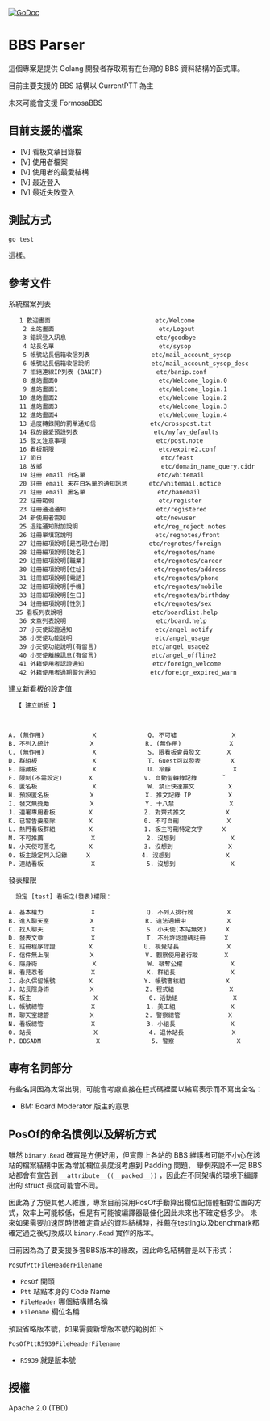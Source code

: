 [![GoDoc](https://godoc.org/github.com/PichuChen/go-bbs?status.svg)](https://godoc.org/github.com/PichuChen/go-bbs)

# BBS Parser


這個專案是提供 Golang 開發者存取現有在台灣的 BBS 資料結構的函式庫。

目前主要支援的 BBS 結構以 CurrentPTT 為主

未來可能會支援 FormosaBBS


## 目前支援的檔案

- [V] 看板文章目錄檔
- [V] 使用者檔案
- [V] 使用者的最愛結構
- [V] 最近登入
- [V] 最近失敗登入
 
## 測試方式

```
go test
```

這樣。


## 參考文件

系統檔案列表
```
   1 歡迎畫面                             etc/Welcome
    2 出站畫面                             etc/Logout
    3 錯誤登入訊息                         etc/goodbye
    4 站長名單                             etc/sysop
    5 帳號站長信箱收信列表                 etc/mail_account_sysop
    6 帳號站長信箱收信說明                 etc/mail_account_sysop_desc
    7 拒絕連線IP列表 (BANIP)               etc/banip.conf
    8 進站畫面0                            etc/Welcome_login.0
    9 進站畫面1                            etc/Welcome_login.1
   10 進站畫面2                            etc/Welcome_login.2
   11 進站畫面3                            etc/Welcome_login.3
   12 進站畫面4                            etc/Welcome_login.4
   13 過度轉錄開的罰單通知信               etc/crosspost.txt
   14 我的最愛預設列表                     etc/myfav_defaults
   15 發文注意事項                         etc/post.note
   16 看板期限                             etc/expire2.conf
   17 節日                                 etc/feast
   18 故鄉                                 etc/domain_name_query.cidr
   19 註冊 email 白名單                    etc/whitemail
   20 註冊 email 未在白名單的通知訊息      etc/whitemail.notice
   21 註冊 email 黑名單                    etc/banemail
   22 註冊範例                             etc/register
   23 註冊通過通知                         etc/registered
   24 新使用者需知                         etc/newuser
   25 退註通知附加說明                     etc/reg_reject.notes
   26 註冊單填寫說明                       etc/regnotes/front
   27 註冊細項說明[是否現住台灣]           etc/regnotes/foreign
   28 註冊細項說明[姓名]                   etc/regnotes/name
   29 註冊細項說明[職業]                   etc/regnotes/career
   30 註冊細項說明[住址]                   etc/regnotes/address
   31 註冊細項說明[電話]                   etc/regnotes/phone
   32 註冊細項說明[手機]                   etc/regnotes/mobile
   33 註冊細項說明[生日]                   etc/regnotes/birthday
   34 註冊細項說明[性別]                   etc/regnotes/sex
  35 看板列表說明                         etc/boardlist.help
   36 文章列表說明                         etc/board.help
   37 小天使認證通知                       etc/angel_notify
   38 小天使功能說明                       etc/angel_usage
   39 小天使功能說明(有留言)               etc/angel_usage2
   40 小天使離線訊息(有留言)               etc/angel_offline2
   41 外籍使用者認證通知                   etc/foreign_welcome
   42 外籍使用者過期警告通知               etc/foreign_expired_warn
  ```
  
  建立新看板的設定值
```
  【 建立新板 】



A. (無作用)             Ｘ              Q. 不可噓               Ｘ
B. 不列入統計           Ｘ              R. (無作用)             Ｘ
C. (無作用)             Ｘ              S. 限看板會員發文       Ｘ
D. 群組板               Ｘ              T. Guest可以發表        Ｘ
E. 隱藏板               Ｘ              U. 冷靜                 Ｘ
F. 限制(不需設定)       Ｘ              V. 自動留轉錄記錄       ˇ
G. 匿名板               Ｘ              W. 禁止快速推文         Ｘ
H. 預設匿名板           Ｘ              X. 推文記錄 IP          Ｘ
I. 發文無獎勵           Ｘ              Y. 十八禁               Ｘ
J. 連署專用看板         Ｘ              Z. 對齊式推文           Ｘ
K. 已警告要廢除         Ｘ              0. 不可自刪             Ｘ
L. 熱門看板群組         Ｘ              1. 板主可刪特定文字     Ｘ
M. 不可推薦             Ｘ              2. 沒想到               Ｘ
N. 小天使可匿名         Ｘ              3. 沒想到               Ｘ
O. 板主設定列入記錄     Ｘ              4. 沒想到               Ｘ
P. 連結看板             Ｘ              5. 沒想到               Ｘ

```

  發表權限
```
  設定 [test] 看板之(發表)權限：

A. 基本權力             Ｘ              Q. 不列入排行榜         Ｘ
B. 進入聊天室           Ｘ              R. 違法通緝中           Ｘ
C. 找人聊天             Ｘ              S. 小天使(本站無效)     Ｘ
D. 發表文章             Ｘ              T. 不允許認證碼註冊     Ｘ
E. 註冊程序認證         Ｘ              U. 視覺站長             Ｘ
F. 信件無上限           Ｘ              V. 觀察使用者行蹤       Ｘ
G. 隱身術               Ｘ              W. 禠奪公權             Ｘ
H. 看見忍者             Ｘ              X. 群組長               Ｘ
I. 永久保留帳號         Ｘ              Y. 帳號審核組           Ｘ
J. 站長隱身術           Ｘ              Z. 程式組               Ｘ
K. 板主                 Ｘ              0. 活動組               Ｘ
L. 帳號總管             Ｘ              1. 美工組               Ｘ
M. 聊天室總管           Ｘ              2. 警察總管             Ｘ
N. 看板總管             Ｘ              3. 小組長               Ｘ
O. 站長                 Ｘ              4. 退休站長             Ｘ
P. BBSADM               Ｘ              5. 警察                 Ｘ
```

## 專有名詞部分

有些名詞因為太常出現，可能會考慮直接在程式碼裡面以縮寫表示而不寫出全名：

* BM: Board Moderator 版主的意思


## PosOf的命名慣例以及解析方式

雖然 `binary.Read` 確實是方便好用，但實際上各站的 BBS 維護者可能不小心在該站的檔案結構中因為增加欄位長度沒考慮到 Padding 問題，
舉例來說不一定 BBS 站都會有宣告到 `__attribute__((__packed__))` ，因此在不同架構的環境下編譯出的 struct 長度可能會不同。

因此為了方便其他人維護，專案目前採用PosOf手動算出欄位記憶體相對位置的方式，效率上可能較低，但是有可能被編譯器最佳化因此未來也不確定低多少。
未來如果需要加速同時很確定貴站的資料結構時，推薦在testing以及benchmark都確定過之後切換成以 `binary.Read` 實作的版本。

目前因為為了要支援多套BBS版本的緣故，因此命名結構會是以下形式：

`PosOfPttFileHeaderFilename`

* `PosOf` 開頭
* `Ptt` 站點本身的 Code Name
* `FileHeader` 哪個結構體名稱
* `Filename` 欄位名稱

預設省略版本號，如果需要新增版本號的範例如下


`PosOfPttR5939FileHeaderFilename`

* `R5939` 就是版本號

## 授權

Apache 2.0 (TBD)
